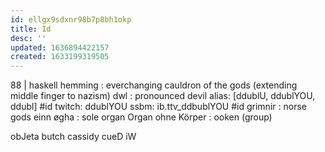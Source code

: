 ```yaml
---
id: ellgx9sdxnr98b7p8bh1okp
title: Id
desc: ''
updated: 1636894422157
created: 1633199319505
---
```


88 | haskell hemming : everchanging cauldron of the gods (extending middle finger to nazism)
dwl : pronounced devil
  alias: [ddublU, ddublYOU, ddubl]
  #id
  twitch: ddublYOU
  ssbm: ib.ttv_ddbublYOU
  #id
grimnir : norse gods
einn øgha : sole organ
  Organ ohne Körper :  ooken (group)

obJeta
butch cassidy
cueD
iW
